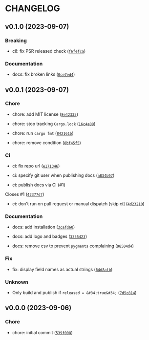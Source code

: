 # CHANGELOG



## v0.1.0 (2023-09-07)

### Breaking

* ci!: fix PSR released check ([`f6fefca`](https://github.com/jaynewey/baskerville-py/commit/f6fefca0dc274ae4c3eee03953c5cab7eaef02ce))

### Documentation

* docs: fix broken links ([`0ce7ed4`](https://github.com/jaynewey/baskerville-py/commit/0ce7ed4dd7ee45561cd24c7d6a23f908ef5571c8))


## v0.0.1 (2023-09-07)

### Chore

* chore: add MIT license ([`8e42335`](https://github.com/jaynewey/baskerville-py/commit/8e423359b63b51b37c4b97c7054046c2d2b2ecfb))

* chore: stop tracking `Cargo.lock` ([`16c4a08`](https://github.com/jaynewey/baskerville-py/commit/16c4a08d6a5dda283047d2ec19c01a4815d3d406))

* chore: run `cargo fmt` ([`842161b`](https://github.com/jaynewey/baskerville-py/commit/842161bb59d7718bf0b81ac80ad9b2eeb2bb2bee))

* chore: remove condition ([`8bf45f5`](https://github.com/jaynewey/baskerville-py/commit/8bf45f512939cc6613adec612ba9725cc3bde9ce))

### Ci

* ci: fix repo url ([`e171346`](https://github.com/jaynewey/baskerville-py/commit/e171346a1d7ec9595f3eaddf94c616cfab059fed))

* ci: specify git user when publishing docs ([`a834b97`](https://github.com/jaynewey/baskerville-py/commit/a834b97d66376b959b83996860d9670ead979b05))

* ci: publish docs via CI (#1)

Closes #1 ([`42377d7`](https://github.com/jaynewey/baskerville-py/commit/42377d744770a232e7f63315e1f634c5c569c356))

* ci: don&#39;t run on pull request or manual dispatch [skip ci] ([`4d23210`](https://github.com/jaynewey/baskerville-py/commit/4d2321027de44c542552ac7f959edd49b41ef3bd))

### Documentation

* docs: add installation ([`3cafd60`](https://github.com/jaynewey/baskerville-py/commit/3cafd60d2fb09695b8e81dcfd899ba25e3ac2f67))

* docs: add logo and badges ([`3355423`](https://github.com/jaynewey/baskerville-py/commit/3355423a5c6abd01b3f6b30db9ca456750891204))

* docs: remove csv to prevent `pygments` complaining ([`98504d4`](https://github.com/jaynewey/baskerville-py/commit/98504d431119dff6f94d953612235a217fdb1924))

### Fix

* fix: display field names as actual strings ([`64d8afb`](https://github.com/jaynewey/baskerville-py/commit/64d8afbcc6131cb80b8b56df1ac18f6be81f379b))

### Unknown

* Only build and publish if `released = &#34;true&#34;` ([`7d5c814`](https://github.com/jaynewey/baskerville-py/commit/7d5c814de14ef523d35b6cab0d24515d5dc3fb1d))


## v0.0.0 (2023-09-06)

### Chore

* chore: initial commit ([`539f008`](https://github.com/jaynewey/baskerville-py/commit/539f008629cdfe62e28d8d46b3f8fed211fc3b69))
